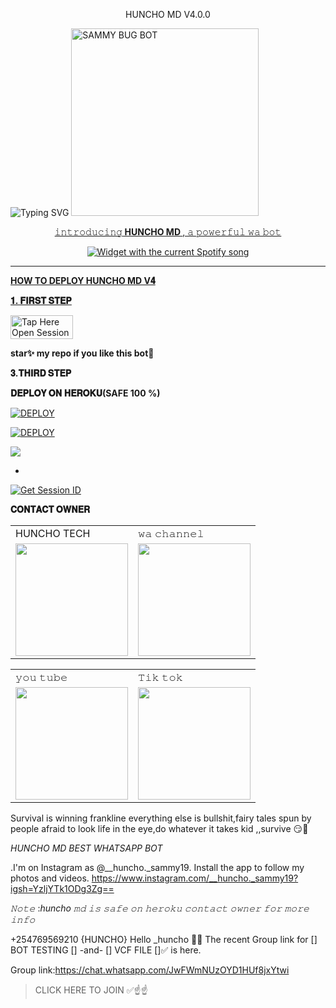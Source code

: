 </h1> 
<p align="center">HUNCHO MD V4.0.0
 
 <img src="https://readme-typing-svg.demolab.com?font=Black+Ops+One&size=50&pause=1000&color=1BAFBAFF&center=true&width=910&height=100&lines=HUNCHO MD BOT +WHATSAPP; MULTI+SERVICE+REVOLUTIONIZES;CREATE+BY+HUNCHO+TECH;BOT DATED+06.6.2024" alt="Typing SVG" /></a>
 <a href="https://whatsapp.com/channel/0029Vap3LMf2ZjChWb6lLh3x">
 <img alt="SAMMY BUG BOT" height="300" src="https://i.ibb.co/bW27g4d/IMG-20240921-WA0096.jpg">
  
</h1> 
<p align="center">𝚒𝚗𝚝𝚛𝚘𝚍𝚞𝚌𝚒𝚗𝚐<b> HUNCHO MD </b>, 𝚊 𝚙𝚘𝚠𝚎𝚛𝚏𝚞𝚕 𝚠𝚊 𝚋𝚘𝚝 </p>


  <div align="center">
  <img src="https://spogit.vercel.app/api?theme=dark&rainbow=true&scan=true" alt="Widget with the current Spotify song"  />
</div>


    
 
 



---





  **HOW TO DEPLOY HUNCHO MD V𝟒**

 


  **𝟏. 𝐅𝐈𝐑𝐒𝐓 𝐒𝐓𝐄𝐏**


<a href="https://github.com/Sammy392/HUNCHO_SAMMY-MD/fork"><img title="Tap Here Open Session Site" src="https://img.shields.io/badge/FORK THIS REPO-h?color=red&style=for-the-badge&logo=msi" width="100" height="38.45"/></a></p>

**star✨ my repo if you like this bot🤖**


  
 


 



  **𝟑.𝐓𝐇𝐈𝐑𝐃 𝐒𝐓𝐄𝐏**  
 


  **𝐃𝐄𝐏𝐋𝐎𝐘 𝐎𝐍 𝐇𝐄𝐑𝐎𝐊𝐔(SAFE 100 %)**

<a
      href='https://signup.heroku.com/' target="_blank"><img alt='DEPLOY' src='https://img.shields.io/badge/-CREAT -purple?style=for-the-badge&logo=heroku&logoColor=white'/></a>



<a
      href='https://dashboard.heroku.com/new?template=https://github.com/Sammy392/HUNCHO_SAMMY-MD/tree/main' target="_blank"><img alt='DEPLOY' src='https://img.shields.io/badge/-DEPLOY-purple?style=for-the-badge&logo=heroku&logoColor=white'/></a>

<a><img src='https://i.imgur.com/LyHic3i.gif'/></a>
</a></p>
- <br>
<a href='https://huncho-md-session-generator-1.onrender.com' target="_blank"><img alt='Get Session ID' src='https://img.shields.io/badge/Get-Session_ID-100000?style=for-the-badge&logo=scan&logoColor=white&labelColor=black&color=blue'/></a>



 






 **𝐂𝐎𝐍𝐓𝐀𝐂𝐓 𝐎𝐖𝐍𝐄𝐑**

<table>
  <tr>
    <td>HUNCHO TECH</td>
    <td>𝚠𝚊 𝚌𝚑𝚊𝚗𝚗𝚎𝚕</td>
  </tr>
  <tr>
    <td><a href="https://wa.link/6dukvg"><img src="https://i.ibb.co/tqbWVK7/IMG-20240919-WA0118.jpg" width="180"</td>
    <td><a href="https://whatsapp.com/channel/0029Vap3LMf2ZjChWb6lLh3x"><img src="https://i.ibb.co/Mydm4Wx/IMG-20240919-WA0119.jpg" width="180"</td>
  </tr>
</table>



<table>
  <tr>
    <td>𝚢𝚘𝚞 𝚝𝚞𝚋𝚎</td>
    <td>𝚃𝚒𝚔 𝚝𝚘𝚔</td>
  </tr>
  <tr>
    <td><a href="https://www.youtube.com/@sammir_41r20"><img src="https://i.ibb.co/tqbWVK7/IMG-20240919-WA0118.jpg" width="180"</td>
    <td><a href="https://www.tiktok.com/@joeljamestech"><img src="https://i.ibb.co/Mydm4Wx/IMG-20240919-WA0119.jpg" width="180"</td>
  </tr>
</table>

Survival is winning frankline everything else is bullshit,fairy tales spun by people afraid to look life in the eye,do whatever it takes kid ,,survive 😏🙏



 *HUNCHO MD BEST WHATSAPP BOT*

.I'm on Instagram as @__huncho._sammy19. Install the app to follow my photos and videos. https://www.instagram.com/__huncho._sammy19?igsh=YzljYTk1ODg3Zg==





*𝙽𝚘𝚝𝚎* :*huncho 𝚖𝚍 𝚒𝚜 𝚜𝚊𝚏𝚎 𝚘𝚗 𝚑𝚎𝚛𝚘𝚔𝚞 𝚌𝚘𝚗𝚝𝚊𝚌𝚝 𝚘𝚠𝚗𝚎𝚛 𝚏𝚘𝚛 𝚖𝚘𝚛𝚎 𝚒𝚗𝚏𝚘*

+254769569210 {HUNCHO}
Hello _huncho 🤍💎 
The recent Group link for [] BOT TESTING [] -and- []  VCF FILE []✅ is here. 


Group link:https://chat.whatsapp.com/JwFWmNUzOYD1HUf8jxYtwi


> CLICK HERE TO JOIN ✅☝☝
